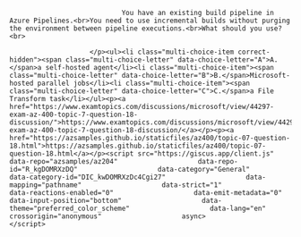 <p class="card-text">
							
								You have an existing build pipeline in Azure Pipelines.<br>You need to use incremental builds without purging the environment between pipeline executions.<br>What should you use?<br>
							
						</p><ul><li class="multi-choice-item correct-hidden"><span class="multi-choice-letter" data-choice-letter="A">A.</span>a self-hosted agent</li><li class="multi-choice-item"><span class="multi-choice-letter" data-choice-letter="B">B.</span>Microsoft-hosted parallel jobs</li><li class="multi-choice-item"><span class="multi-choice-letter" data-choice-letter="C">C.</span>a File Transform task</li></ul><p><a href="https://www.examtopics.com/discussions/microsoft/view/44297-exam-az-400-topic-7-question-18-discussion/">https://www.examtopics.com/discussions/microsoft/view/44297-exam-az-400-topic-7-question-18-discussion/</a></p><p><a href="https://azsamples.github.io/staticfiles/az400/topic-07-question-18.html">https://azsamples.github.io/staticfiles/az400/topic-07-question-18.html</a></p><script src="https://giscus.app/client.js"                    data-repo="azsamples/az204"                    data-repo-id="R_kgDOMRXzDQ"                    data-category="General"                    data-category-id="DIC_kwDOMRXzDc4Cgi27"                    data-mapping="pathname"                    data-strict="1"                    data-reactions-enabled="0"                    data-emit-metadata="0"                    data-input-position="bottom"                    data-theme="preferred_color_scheme"                    data-lang="en"                    crossorigin="anonymous"                    async>                    </script>